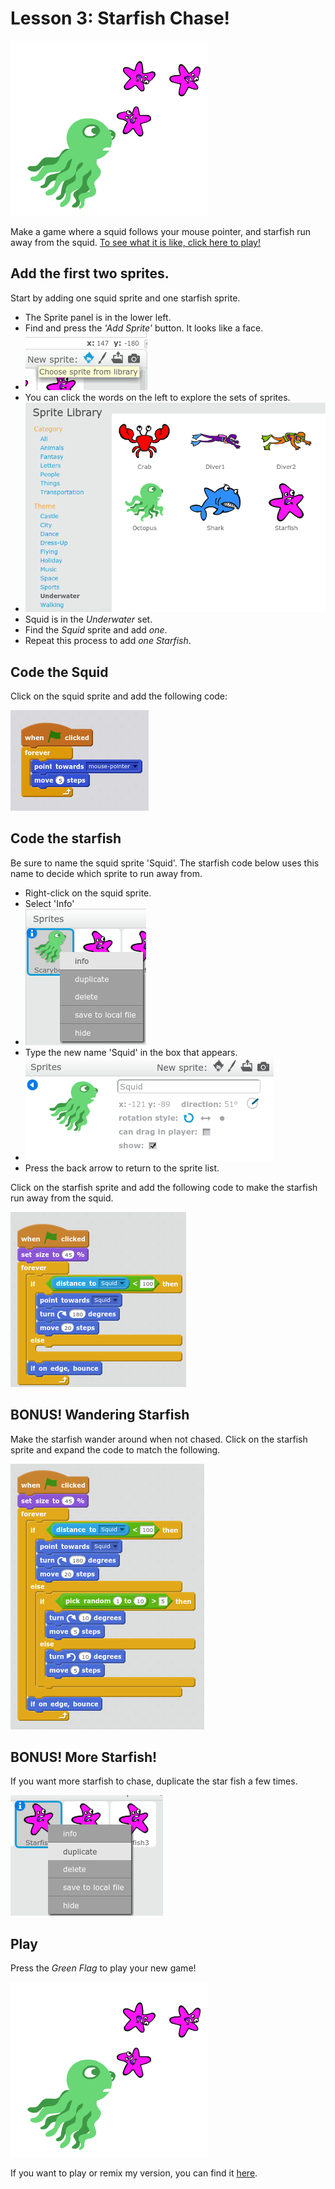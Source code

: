 # Lesson 3: Starfish Chase!

![Squid chasing starfish](img/welcomestarfish.png)

Make a game where a squid follows your mouse pointer, and starfish run away from the squid.
[To see what it is like, click here to play!](https://scratch.mit.edu/projects/170626313/#player)

## Add the first two sprites.

Start by adding one squid sprite and one starfish sprite.

- The Sprite panel is in the lower left.
- Find and press the *'Add Sprite'* button. It looks like a face.
- ![Add sprite button](img/NewSprite.png)
- You can click the words on the left to explore the sets of sprites. 
- ![Sprite Library](img/SpriteLibrary.png)
- Squid is in the *Underwater* set.
- Find the *Squid* sprite and add *one*.
- Repeat this process to add *one* *Starfish*.


## Code the Squid

Click on the squid sprite and add the following code:

![Squid source code](img/SquidCode.png)


## Code the starfish

Be sure to name the squid sprite 'Squid'. The starfish code below uses this name to decide which sprite to run away from. 

- Right-click on the squid sprite.
- Select 'Info'
- ![Sprite info](img/NameYourSprite.png)
- Type the new name 'Squid' in the box that appears.
- ![Sprite Name](img/NameYourSprite2.png)
- Press the back arrow to return to the sprite list.


Click on the starfish sprite and add the following code to make the starfish run away from the squid.

![Starfish source code](img/StarfishCode1.png)

## BONUS! Wandering Starfish

Make the starfish wander around when not chased. 
Click on the starfish sprite and expand the code to match the following.

![Advanced Starfish source code](img/StarfishCode2.png)

## BONUS! More Starfish!

If you want more starfish to chase, duplicate the star fish a few times.

![How to duplicate Starfish](img/duplicate.png)
 
## Play

Press the *Green Flag* to play your new game!

![Squid chasing starfish](img/welcomestarfish.png)
 
If you want to play or remix my version, you can find it [here](https://scratch.mit.edu/projects/170626313/).
